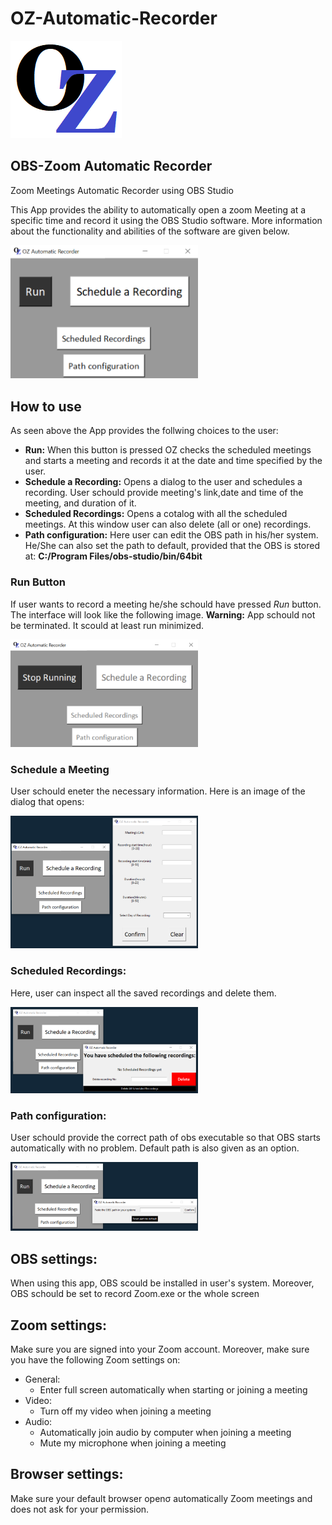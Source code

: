 # OZ-Automatic-Recorder
![logo](https://github.com/tsamourid/OZ-Automatic-Recorder/blob/master/images/logo.png)

## OBS-Zoom Automatic Recorder
Zoom Meetings Automatic Recorder using OBS Studio

This App provides the ability to automatically open a zoom Meeting at a specific time and record it using the OBS Studio software. More information about the functionality and abilities of the software are given below.

<img src="https://github.com/tsamourid/OZ-Automatic-Recorder/blob/master/images/demo1.png" alt="demo1" width="300"/> 

## How to use
As seen above the App provides the follwing choices to the user:
* **Run:** When this button is pressed OZ checks the scheduled meetings and starts a meeting and records it at the date and time specified by the user.
* **Schedule a Recording:** Opens a dialog to the user and schedules a recording. User schould provide meeting's link,date and time of the meeting, and duration of it.
* **Scheduled Recordings:** Opens a cotalog with all the scheduled meetings. At this window user can also delete (all or one) recordings.
* **Path configuration:** Here user can edit the OBS path in his/her system. He/She can also set the path to default, provided that the OBS is stored at:
  **C:/Program Files/obs-studio/bin/64bit**

### Run Button
If user wants to record a meeting he/she schould have pressed *Run* button. The interface will look like the following image. 
**Warning:** App schould not be terminated. It scould at least run minimized.

<img src="https://github.com/tsamourid/OZ-Automatic-Recorder/blob/master/images/demo2.png" alt="demo2" width="300"/> 

### Schedule a Meeting
User schould eneter the necessary information. Here is an image of the dialog that opens:

<img src="https://github.com/tsamourid/OZ-Automatic-Recorder/blob/master/images/demo3.png" alt="demo3" width="300"/> 

### Scheduled Recordings:
Here, user can inspect all the saved recordings and delete them.

<img src="https://github.com/tsamourid/OZ-Automatic-Recorder/blob/master/images/demo4.png" alt="demo4" width="300"/> 

### Path configuration:
User schould provide the correct path of obs executable so that OBS starts automatically with no problem. Default path is also given as an option.

<img src="https://github.com/tsamourid/OZ-Automatic-Recorder/blob/master/images/demo5.png" alt="demo5" width="300"/> 

## OBS settings:
When using this app, OBS scould be installed in user's system. Moreover, OBS schould be set to record Zoom.exe or the whole screen

## Zoom settings:
Make sure you are signed into your Zoom account. Moreover, make sure you have the following Zoom settings on:
* General:
    * Enter full screen automatically when starting or joining a meeting
* Video:
    * Turn off my video when joining a meeting
* Audio:
    * Automatically join audio by computer when joining a meeting
    * Mute my microphone when joining a meeting

## Browser settings:
Make sure your default browser openσ automatically Zoom meetings and does not ask for your permission.
